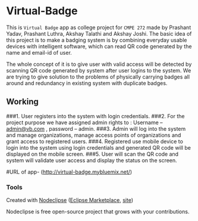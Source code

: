 

# Virtual-Badge
This is `Virtual Badge` app as college project for `CMPE 272` made by Prashant Yadav, Prashant Luthra, Akshay Talathi and Akshay Joshi. The basic idea of this project is to make a badging system is by combining everyday usable devices with intelligent software, which can read QR code generated by the name and email-id of user.

The whole concept of it is to give user with valid access will be detected by scanning QR code generated by system after user logins to the system. We are trying to give solution to the problems of physically carrying badges all around and redundancy in existing system with duplicate badges.

## Working
###1.	User registers into the system with login credentials.
###2.	For the project purpose we have assigned admin rights to :
Username – admin@vb.com , password – admin.
###3.	Admin will log into the system and manage organizations, manage access points of organizations and grant access to registered users.
###4.	Registered use mobile device to login into the system using login credentials and generated QR code will be displayed on the mobile screen.
###5.	User will scan the QR code and system will validate user access and display the status on the screen.

#URL of app-
(http://virtual-badge.mybluemix.net/)

### Tools

Created with [Nodeclipse](https://github.com/Nodeclipse/nodeclipse-1)
 ([Eclipse Marketplace](http://marketplace.eclipse.org/content/nodeclipse), [site](http://www.nodeclipse.org))   

Nodeclipse is free open-source project that grows with your contributions.
